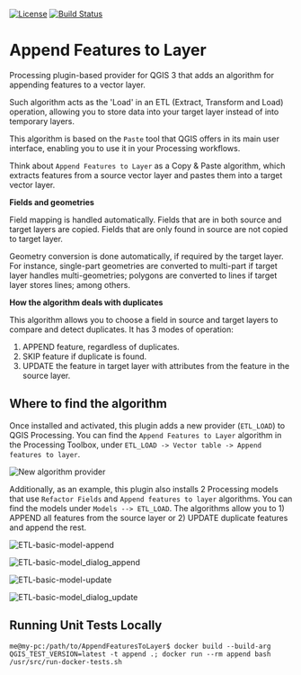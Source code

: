 [![License](https://img.shields.io/github/license/gacarrillor/AppendFeaturesToLayer.svg)](https://tldrlegal.com/license/gnu-general-public-license-v3-%28gpl-3%29)
[![Build Status](https://api.travis-ci.org/gacarrillor/AppendFeaturesToLayer.svg?branch=master)](https://travis-ci.org/gacarrillor/AppendFeaturesToLayer)


# Append Features to Layer

Processing plugin-based provider for QGIS 3 that adds an algorithm for appending features to a vector layer.

Such algorithm acts as the 'Load' in an ETL (Extract, Transform and Load) operation, allowing you to store data into your target layer instead of into temporary layers.

This algorithm is based on the `Paste` tool that QGIS offers in its main user interface, enabling you to use it in your Processing workflows.

Think about `Append Features to Layer` as a Copy & Paste algorithm, which extracts features from a source vector layer and pastes them into a target vector layer.

**Fields and geometries**

Field mapping is handled automatically. Fields that are in both source and target layers are copied. Fields that are only found in source are not copied to target layer.

Geometry conversion is done automatically, if required by the target layer. For instance, single-part geometries are converted to multi-part if target layer handles multi-geometries; polygons are converted to lines if target layer stores lines; among others.

**How the algorithm deals with duplicates**

This algorithm allows you to choose a field in source and target layers to compare and detect duplicates. It has 3 modes of operation: 

  1) APPEND feature, regardless of duplicates.
  2) SKIP feature if duplicate is found.
  3) UPDATE the feature in target layer with attributes from the feature in the source layer.


Where to find the algorithm
---------------------------

Once installed and activated, this plugin adds a new provider (`ETL_LOAD`) to QGIS Processing.
You can find the `Append Features to Layer` algorithm in the Processing Toolbox, under `ETL_LOAD -> Vector table -> Append features to layer`.

![New algorithm provider][1]

Additionally, as an example, this plugin also installs 2 Processing models that use `Refactor Fields` and `Append features to layer` algorithms. You can find the models under `Models --> ETL_LOAD`. The algorithms allow you to 1) APPEND all features from the source layer or 2) UPDATE duplicate features and append the rest.

![ETL-basic-model-append][2]

![ETL-basic-model_dialog_append][3]

![ETL-basic-model-update][4]

![ETL-basic-model_dialog_update][5]


[1]: http://downloads.tuxfamily.org/tuxgis/geoblogs/AppendFeaturesToLayer/imgs/append.png
[2]: http://downloads.tuxfamily.org/tuxgis/geoblogs/AppendFeaturesToLayer/imgs/append_01.png
[3]: http://downloads.tuxfamily.org/tuxgis/geoblogs/AppendFeaturesToLayer/imgs/append_02.png
[4]: http://downloads.tuxfamily.org/tuxgis/geoblogs/AppendFeaturesToLayer/imgs/update_01.png
[5]: http://downloads.tuxfamily.org/tuxgis/geoblogs/AppendFeaturesToLayer/imgs/update_02.png

Running Unit Tests Locally
----------------------

`me@my-pc:/path/to/AppendFeaturesToLayer$ docker build --build-arg QGIS_TEST_VERSION=latest -t append .; docker run --rm append bash /usr/src/run-docker-tests.sh`

